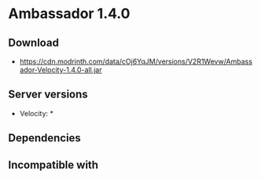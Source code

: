 # Ambassador 1.4.0

## Download
- https://cdn.modrinth.com/data/cOj6YqJM/versions/V2R1Wevw/Ambassador-Velocity-1.4.0-all.jar

## Server versions
- Velocity: *

## Dependencies

## Incompatible with